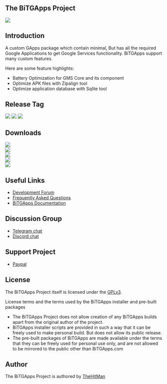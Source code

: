## The BiTGApps Project

![](banner.png)

## Introduction

A custom GApps package which contain minimal, But has all the required Google Applications to get Google Services functionality. BiTGApps support many custom features.

Here are some feature highlights:

* Battery Optimization for GMS Core and its component
* Optimize APK files with Zipalign tool
* Optimize application database with Sqlite tool

## Release Tag

![](https://img.shields.io/badge/BiTGApps-%20R20-blue.svg?style=flat-square)
![](https://img.shields.io/badge/Addon-%20R8-blue.svg?style=flat-square)
![](https://img.shields.io/badge/APK-%20v1.3-blue.svg?style=flat-square)

## Downloads

[![](https://img.shields.io/badge/BiTGApps-%20ARM-green.svg?style=flat-square)](https://bitgapps.com/downloads/arm)
<br>
[![](https://img.shields.io/badge/BiTGApps-%20ARM64-green.svg?style=flat-square)](https://bitgapps.com/downloads/arm64)
<br>
[![](https://img.shields.io/badge/BiTGApps-%20Addon-green.svg?style=flat-square)](https://bitgapps.com/downloads/addon)
<br>
[![](https://img.shields.io/badge/BiTGApps-%20Configs-red.svg?style=flat-square)](https://bitgapps.com/downloads/configs)
<br>
[![](https://img.shields.io/badge/BiTGApps-%20APK-red.svg?style=flat-square)](https://bitgapps.com/downloads/APK)

## Useful Links

* [Development Forum](https://forum.xda-developers.com/t/custom-gapps-bitgapps-for-android.4012165)
* [Frequently Asked Questions](https://github.com/BiTGApps/BiTGApps/wiki/Frequently-Asked-Questions-(FAQ))
* [BiTGApps Documentation](docs/README.md)

## Discussion Group

* [Telegram chat](https://t.me/bitgapps_group_official)
* [Discord chat](https://discord.gg/rY2KPqkuX5)

## Support Project

* [Paypal](https://www.paypal.me/kartikverma443)

## License

The BiTGApps Project itself is licensed under the [GPLv3](https://github.com/BiTGApps/BiTGApps/blob/master/LICENSE).

License terms and the terms used by the BiTGApps installer and pre-built packages

   * The BiTGApps Project does not allow creation of any BiTGApps builds apart from the original author of the project.
   * BiTGApps installer scripts are provided in such a way that it can be freely used to make personal build. But does not allow its public release.
   * The pre-built packages of BiTGApps are made available under the terms that they can be freely used for personal use only, and are not allowed to be mirrored to the public other than BiTGApps.com

## Author

The BiTGApps Project is authored by [TheHitMan](https://TheHitMan7.github.io/)
